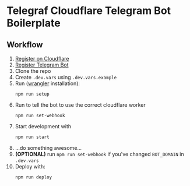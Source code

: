 # Telegraf Cloudflare Telegram Bot Boilerplate

## Workflow

1. [Register on Cloudflare](https://www.cloudflare.com/)
2. [Register Telegram Bot](https://t.me/BotFather)
3. Clone the repo
4. Create `.dev.vars` using `.dev.vars.example`
5. Run ([wrangler](https://github.com/cloudflare/workers-sdk/tree/main/packages/wrangler) installation):
	```
	npm run setup
	```
6. Run to tell the bot to use the correct cloudflare worker
	```
	npm run set-webhook
	```
7. Start development with
	```
	npm run start
	```
8. ...do something awesome...
9. **(OPTIONAL)** run ```npm run set-webhook``` if you've changed `BOT_DOMAIN` in `.dev.vars`
10. Deploy with:
	```
	npm run deploy
	```
